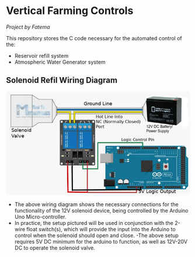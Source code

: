 # Vertical Farming Controls
*Project by Fatema*


This repository stores the C code necessary for the automated control of the:
  - Reservoir refill system
  - Atmospheric Water Generator system





## Solenoid Refil Wiring Diagram

![](https://github.com/m-a-c-k/verticalFarming/blob/master/images/solenoid_setup.png)

- The above wiring diagram shows the necessary connections for the functionality of the 12V solenoid device, being controlled by the Arduino Uno Micro-controller.
- In practice, the setup pictured will be used in conjunction with the 2-wire float switch(s), which will provide the input into the Arduino to control when the solenoid should open and close. 
 -The above setup requires 5V DC minimum for the arduino to function, as well as 12V-20V DC to operate the solenoid valve.
